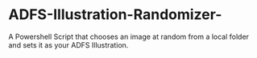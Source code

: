 # ADFS-Illustration-Randomizer-
A Powershell Script that chooses an image at random from a local folder and sets it as your ADFS Illustration.
